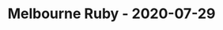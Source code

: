 ---
layout: post
title: Melbourne Ruby - 2020-07-29
datetime: '2020-07-29 18:00:00 +1000'
name: Melbourne Ruby
external_url: https://www.meetup.com/Ruby-On-Rails-Oceania-Melbourne/events/stdzqrybckbmc/
online_event: true
year_month: 2020-07
---